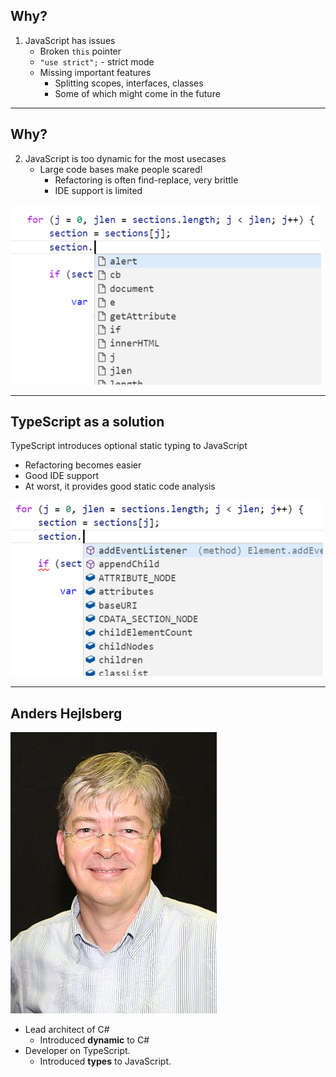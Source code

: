 ## Why?

1. JavaScript has issues
    * Broken `this` pointer
    * `"use strict";` - strict mode
    * Missing important features
        * Splitting scopes, interfaces, classes
        * Some of which might come in the future

---

## Why?

2. JavaScript is too dynamic for the most usecases
    * Large code bases make people scared!
        * Refactoring is often find-replace, very brittle
        * IDE support is limited

<!-- .element start="2" -->

![Too dynamic](resources/js-too-dynamic.png)

---

## TypeScript as a solution

TypeScript introduces optional static typing to JavaScript

* Refactoring becomes easier
* Good IDE support
* At worst, it provides good static code analysis

![TypeScript static type example](resources/ts-static-type-example.png)

---

## Anders Hejlsberg

![Anders Hejlsberg](resources/Anders_Hejlsberg.jpg) <!-- .element class="small-logo" -->

* Lead architect of C#
    * Introduced **dynamic** to C#
* Developer on TypeScript.
    * Introduced **types** to JavaScript.



